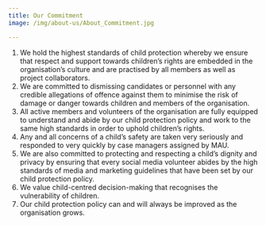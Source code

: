 ```yaml
---
title: Our Commitment
image: /img/about-us/About_Commitment.jpg

---
```


1. We hold the highest standards of child protection whereby we ensure that respect and support towards children’s rights are embedded in the organisation’s culture and are practised by all members as well as project collaborators. 
2. We are committed to dismissing candidates or personnel with any credible allegations of offence against them to minimise the risk of damage or danger towards children and members of the organisation.
3. All active members and volunteers of the organisation are fully equipped to understand and abide by our child protection policy and work to the same high standards in order to uphold children’s rights.
4. Any and all concerns of a child’s safety are taken very seriously and responded to very quickly by case managers assigned by MAU. 
5. We are also committed to protecting and respecting a child’s dignity and privacy by ensuring that every social media volunteer abides by the high standards of media and marketing guidelines that have been set by our child protection policy.  
6. We value child-centred decision-making that recognises the vulnerability of children.
7. Our child protection policy can and will always be improved as the organisation grows.
